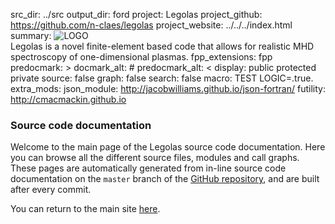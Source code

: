 src_dir: ../src
output_dir: ford
project: Legolas
project_github: https://github.com/n-claes/legolas
project_website: ../../../index.html
summary: ![LOGO](../../../assets/images/logo_legolas_640_trans.png)<br>
         Legolas is a novel finite-element based code that allows for
         realistic MHD spectroscopy of one-dimensional plasmas.
fpp_extensions: fpp
predocmark: >
docmark_alt: #
predocmark_alt: <
display: public
         protected
         private
source: false
graph: false
search: false
macro: TEST
       LOGIC=.true.
extra_mods: json_module: http://jacobwilliams.github.io/json-fortran/
            futility: http://cmacmackin.github.io

### Source code documentation
Welcome to the main page of the Legolas source code documentation.
Here you can browse all the different source files, modules and call graphs.
These pages are automatically generated from in-line source code documentation
on the `master` branch of the [GitHub repository](https://github.com/n-claes/legolas),
and are built after every commit.

You can return to the main site [here](../../../index.html).
